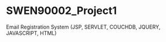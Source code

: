SWEN90002_Project1
==================

Email Registration System (JSP, SERVLET, COUCHDB, JQUERY, JAVASCRIPT, HTML)
